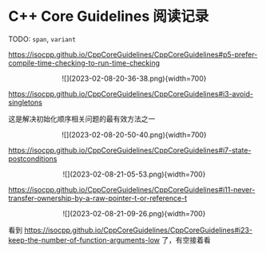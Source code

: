 # C++ Core Guidelines 阅读记录

TODO: `span`, `variant`

https://isocpp.github.io/CppCoreGuidelines/CppCoreGuidelines#p5-prefer-compile-time-checking-to-run-time-checking

<center>![](2023-02-08-20-36-38.png){width=700}</center>

https://isocpp.github.io/CppCoreGuidelines/CppCoreGuidelines#i3-avoid-singletons

这是解决初始化顺序相关问题的最有效方法之一

<center>![](2023-02-08-20-50-40.png){width=700}</center>

https://isocpp.github.io/CppCoreGuidelines/CppCoreGuidelines#i7-state-postconditions

<center>![](2023-02-08-21-05-53.png){width=700}</center>

https://isocpp.github.io/CppCoreGuidelines/CppCoreGuidelines#i11-never-transfer-ownership-by-a-raw-pointer-t-or-reference-t

<center>![](2023-02-08-21-09-26.png){width=700}</center>

看到 https://isocpp.github.io/CppCoreGuidelines/CppCoreGuidelines#i23-keep-the-number-of-function-arguments-low 了，有空接着看